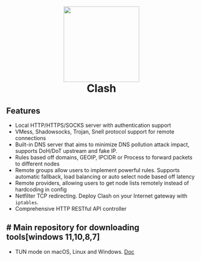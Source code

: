 <h1 align="center">
  <img src="https://github.com/attakercyebr/Clash-VPN/blob/main/1%20(2)%20(1).png" width="200">
  <br>Clash<br>
</h1>

## Features

- Local HTTP/HTTPS/SOCKS server with authentication support
- VMess, Shadowsocks, Trojan, Snell protocol support for remote connections
- Built-in DNS server that aims to minimize DNS pollution attack impact, supports DoH/DoT upstream and fake IP.
- Rules based off domains, GEOIP, IPCIDR or Process to forward packets to different nodes
- Remote groups allow users to implement powerful rules. Supports automatic fallback, load balancing or auto select node based off latency
- Remote providers, allowing users to get node lists remotely instead of hardcoding in config
- Netfilter TCP redirecting. Deploy Clash on your Internet gateway with `iptables`.
- Comprehensive HTTP RESTful API controller

## # Main repository for downloading tools[windows 11,10,8,7]

- TUN mode on macOS, Linux and Windows. [Doc](https://github.com/Dreamacro/clash/releases/tag/v1.9.0)




